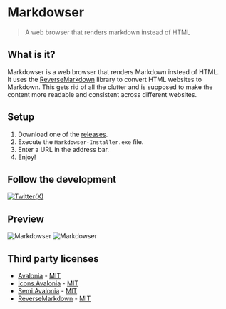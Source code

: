 # Markdowser
> A web browser that renders markdown instead of HTML

## What is it?

Markdowser is a web browser that renders Markdown instead of HTML.\
It uses the [ReverseMarkdown](https://github.com/mysticmind/reversemarkdown-net) library to convert HTML websites to Markdown. This gets rid of all the clutter and is supposed to make the content more readable and consistent across different websites.

## Setup

1. Download one of the [releases](https://github.com/Stone-Red-Code/Markdowser/releases).
1. Execute the `Markdowser-Installer.exe` file.
1. Enter a URL in the address bar.
1. Enjoy!

## Follow the development

[![Twitter(X)](http://img.shields.io/badge/Twitter-black.svg?&logo=x&style=for-the-badge&logoColor=white)](https://twitter.com/search?q=%23Markdowser%20%40StoneRedCode&f=live)

## Preview

![Markdowser](https://github.com/Stone-Red-Code/Markdowser/assets/56473591/c57414b7-05e2-45af-868a-e0df61d885c4)
![Markdowser](https://github.com/Stone-Red-Code/Markdowser/assets/56473591/eae99633-5d4e-4e8e-9904-708ad7fd2bb8)




## Third party licenses

- [Avalonia](https://github.com/AvaloniaUI/Avalonia) - [MIT](https://github.com/AvaloniaUI/Avalonia/blob/master/licence.md)
- [Icons.Avalonia](https://github.com/Projektanker/Icons.Avalonia) - [MIT](https://github.com/Projektanker/Icons.Avalonia/blob/main/LICENSE)
- [Semi.Avalonia](https://github.com/irihitech/Semi.Avalonia) - [MIT](https://github.com/irihitech/Semi.Avalonia/blob/main/LICENSE)
- [ReverseMarkdown](https://github.com/mysticmind/reversemarkdown-net) - [MIT](https://github.com/mysticmind/reversemarkdown-net/blob/master/LICENSE)
